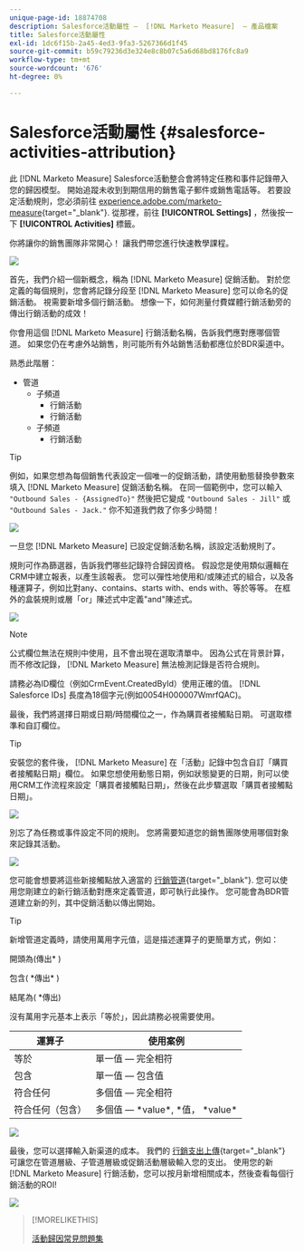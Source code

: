 ```yaml
---
unique-page-id: 18874708
description: Salesforce活動屬性 —  [!DNL Marketo Measure]  — 產品檔案
title: Salesforce活動屬性
exl-id: 1dc6f15b-2a45-4ed3-9fa3-5267366d1f45
source-git-commit: b59c79236d3e324e8c8b07c5a6d68bd8176fc8a9
workflow-type: tm+mt
source-wordcount: '676'
ht-degree: 0%

---
```


# Salesforce活動屬性 {#salesforce-activities-attribution}

此 [!DNL Marketo Measure] Salesforce活動整合會將特定任務和事件記錄帶入您的歸因模型。 開始追蹤未收到到期信用的銷售電子郵件或銷售電話等。 若要設定活動規則，您必須前往 [experience.adobe.com/marketo-measure](https://experience.adobe.com/marketo-measure){target="_blank"}. 從那裡，前往 **[!UICONTROL Settings]** ，然後按一下 **[!UICONTROL Activities]** 標籤。

你將讓你的銷售團隊非常開心！ 讓我們帶您進行快速教學課程。

![](assets/1.png)

首先，我們介紹一個新概念，稱為 [!DNL Marketo Measure] 促銷活動。 對於您定義的每個規則，您會將記錄分段至 [!DNL Marketo Measure] 您可以命名的促銷活動。 視需要新增多個行銷活動。 想像一下，如何測量付費媒體行銷活動旁的傳出行銷活動的成效！

你會用這個 [!DNL Marketo Measure] 行銷活動名稱，告訴我們應對應哪個管道。 如果您仍在考慮外站銷售，則可能所有外站銷售活動都應位於BDR渠道中。

熟悉此階層：

* 管道
   * 子頻道
      * 行銷活動
      * 行銷活動
   * 子頻道
      * 行銷活動

>[!TIP]
>
>例如，如果您想為每個銷售代表設定一個唯一的促銷活動，請使用動態替換參數來填入 [!DNL Marketo Measure] 促銷活動名稱。 在同一個範例中，您可以輸入 `"Outbound Sales - {AssignedTo}"` 然後把它變成 `"Outbound Sales - Jill"` 或 `"Outbound Sales - Jack."` 你不知道我們救了你多少時間！

![](assets/2.png)

一旦您 [!DNL Marketo Measure] 已設定促銷活動名稱，該設定活動規則了。

規則可作為篩選器，告訴我們哪些記錄符合歸因資格。 假設您是使用類似邏輯在CRM中建立報表，以產生該報表。 您可以彈性地使用和/或陳述式的組合，以及各種運算子，例如比對any、contains、starts with、ends with、等於等等。 在框外的盒裝規則或層「or」陳述式中定義&quot;and&quot;陳述式。

![](assets/3.png)

>[!NOTE]
>
>公式欄位無法在規則中使用，且不會出現在選取清單中。 因為公式在背景計算，而不修改記錄， [!DNL Marketo Measure] 無法檢測記錄是否符合規則。
>
>請務必為ID欄位（例如CrmEvent.CreatedById）使用正確的值。 [!DNL Salesforce IDs] 長度為18個字元(例如0054H000007WmrfQAC)。

最後，我們將選擇日期或日期/時間欄位之一，作為購買者接觸點日期。 可選取標準和自訂欄位。

>[!TIP]
>
>安裝您的套件後， [!DNL Marketo Measure] 在「活動」記錄中包含自訂「購買者接觸點日期」欄位。 如果您想使用動態日期，例如狀態變更的日期，則可以使用CRM工作流程來設定「購買者接觸點日期」，然後在此步驟選取「購買者接觸點日期」。

![](assets/4.png)

別忘了為任務或事件設定不同的規則。 您將需要知道您的銷售團隊使用哪個對象來記錄其活動。

![](assets/5.png)

您可能會想要將這些新接觸點放入適當的 [行銷管道](https://experience.adobe.com/#/marketo-measure/MyAccount/Business?busView=false&amp;id=10#/!/MyAccount/Business/Account.Settings.SettingsHome?tab=Channels.Online%20Channels){target="_blank"}. 您可以使用您剛建立的新行銷活動對應來定義管道，即可執行此操作。 您可能會為BDR管道建立新的列，其中促銷活動以傳出開始。

>[!TIP]
>
>新增管道定義時，請使用萬用字元值，這是描述運算子的更簡單方式，例如：
>
>開頭為(傳出&#42; )
>
>包含( &#42;傳出&#42; )
>
>結尾為( &#42;傳出)
>
>沒有萬用字元基本上表示「等於」，因此請務必視需要使用。

| **運算子** | **使用案例** |
|---|---|
| 等於 | 單一值 — 完全相符 |
| 包含 | 單一值 — 包含值 |
| 符合任何 | 多個值 — 完全相符 |
| 符合任何（包含） | 多個值 —  &#42;value&#42;, &#42;值， &#42;value&#42; |

![](assets/6.png)

最後，您可以選擇輸入新渠道的成本。 我們的 [行銷支出上傳](https://experience.adobe.com/#/marketo-measure/MyAccount/Business?busView=false&amp;id=10#/!/MyAccount/Business/Account.Settings.SettingsHome?tab=Reporting.Marketing%20Spend){target="_blank"} 可讓您在管道層級、子管道層級或促銷活動層級輸入您的支出。 使用您的新 [!DNL Marketo Measure] 行銷活動，您可以按月新增相關成本，然後查看每個行銷活動的ROI!

![](assets/7.png)

>[!MORELIKETHIS]
>
>[活動歸因常見問題集](/help/advanced-marketo-measure-features/activities-attribution/activities-attribution-faq.md)

